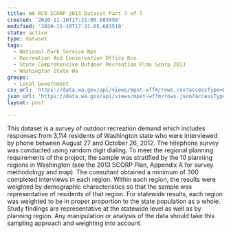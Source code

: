 ```yaml
---
title: WA RCO SCORP 2013 Dataset Part 7 of 7
created: '2020-11-10T17:21:05.683499'
modified: '2020-11-10T17:21:05.683510'
state: active
type: dataset
tags:
  - National Park Service Nps
  - Recreation And Conservation Office Rco
  - State Comprehensive Outdoor Recreation Plan Scorp 2013
  - Washington State Wa
groups:
  - Local Government
csv_url: 'https://data.wa.gov/api/views/mpxt-wffm/rows.csv?accessType=DOWNLOAD'
json_url: 'https://data.wa.gov/api/views/mpxt-wffm/rows.json?accessType=DOWNLOAD'
layout: post

---
```

This dataset is a survey of outdoor recreation demand which includes responses from 3,114 residents of Washington state who were interviewed by phone between August 27 and October 26, 2012. The telephone survey was conducted using random digit dialing.  To meet the regional planning requirements of the project, the sample was stratified by the 10 planning regions in Washington (see the 2013 SCORP Plan, Appendix A for survey methodology and map). The consultant obtained a minimum of 300 completed interviews in each region.  Within each region, the results were weighted by demographic characteristics so that the sample was representative of residents of that region.  For statewide results, each region was weighted to be in proper proportion to the state population as a whole.  Study findings are representative at the statewide level as well as by planning region.  Any manipulation or analysis of the data should take this sampling approach and weighting into account.
